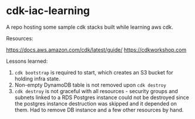# cdk-iac-learning
A repo hosting some sample cdk stacks built while learning aws cdk.

Resources:

https://docs.aws.amazon.com/cdk/latest/guide/
https://cdkworkshop.com


Lessons learned:

1. `cdk bootstrap` is required to start, which creates an S3 bucket for holding infra state.
2. Non-empty DynamoDB table is not removed upon `cdk destroy`
3. `cdk destroy` is not graceful with all resources - security groups and subnets linked to a RDS Postgres instance could not be destroyed since the postgres instance destruction was skipped and it depended on them. Had to remove DB instance and a few other resources by hand.
